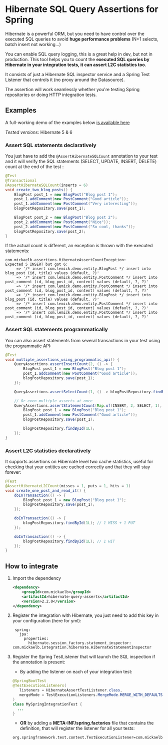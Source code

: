 # Hibernate SQL Query Assertions for Spring

Hibernate is a powerful ORM, but you need to have control over the executed SQL queries to avoid **huge performance problems** (N+1 selects, batch insert not working...) 

You can enable SQL query logging, this is a great help in dev, but not in production. This tool helps you to count the **executed SQL queries by Hibernate in your integration tests, it can assert L2C statistics too**.

It consists of just a Hibernate SQL inspector service and a Spring Test Listener that controls it (no proxy around the Datasource).

The assertion will work seamlessly whether you're testing Spring repositories or doing HTTP integration tests.

## Examples

A full-working demo of the examples below [is available here](https://github.com/Lemick/demo-hibernate-query-utils)

*Tested versions*: Hibernate 5 & 6 

### Assert SQL statements declaratively

You just have to add the `@AssertHibernateSQLCount` annotation to your test and it will verify the SQL statements (SELECT, UPDATE, INSERT, DELETE) count at the end of the test :

```java
@Test
@Transactional
@AssertHibernateSQLCount(inserts = 6)
void create_two_blog_posts() {
    BlogPost post_1 = new BlogPost("Blog post 1");
    post_1.addComment(new PostComment("Good article"));
    post_1.addComment(new PostComment("Very interesting"));
    blogPostRepository.save(post_1);

    BlogPost post_2 = new BlogPost("Blog post 2");
    post_2.addComment(new PostComment("Nice"));
    post_2.addComment(new PostComment("So cool, thanks"));
    blogPostRepository.save(post_2);
}
```
If the actual count is different, an exception is thrown with the executed statements:
```   
com.mickaelb.assertions.HibernateAssertCountException: 
Expected 5 INSERT but got 6:
     => '/* insert com.lemick.demo.entity.BlogPost */ insert into blog_post (id, title) values (default, ?)'
     => '/* insert com.lemick.demo.entity.PostComment */ insert into post_comment (id, blog_post_id, content) values (default, ?, ?)'
     => '/* insert com.lemick.demo.entity.PostComment */ insert into post_comment (id, blog_post_id, content) values (default, ?, ?)'
     => '/* insert com.lemick.demo.entity.BlogPost */ insert into blog_post (id, title) values (default, ?)'
     => '/* insert com.lemick.demo.entity.PostComment */ insert into post_comment (id, blog_post_id, content) values (default, ?, ?)'
     => '/* insert com.lemick.demo.entity.PostComment */ insert into post_comment (id, blog_post_id, content) values (default, ?, ?)'
```

### Assert SQL statements programmatically

You can also assert statements from several transactions in your test using the programmatic API:
```java
@Test
void multiple_assertions_using_programmatic_api() {
    QueryAssertions.assertInsertCount(2, () -> {
        BlogPost post_1 = new BlogPost("Blog post 1");
        post_1.addComment(new PostComment("Good article"));
        blogPostRepository.save(post_1);
    });

    QueryAssertions.assertSelectCount(1, () -> blogPostRepository.findById(1L));

    // Or even multiple asserts at once
    QueryAssertions.assertStatementCount(Map.of(INSERT, 2, SELECT, 1), () -> {
        BlogPost post_1 = new BlogPost("Blog post 1");
        post_1.addComment(new PostComment("Good article"));
        blogPostRepository.save(post_1);

        blogPostRepository.findById(1L);
    });
}
```

### Assert L2C statistics declaratively

It supports assertions on Hibernate level two cache statistics, useful for checking that your entities are cached correctly and that they will stay forever:
```java
@Test
@AssertHibernateL2CCount(misses = 1, puts = 1, hits = 1)
void create_one_post_and_read_it() {
    doInTransaction(() -> {
        BlogPost post_1 = new BlogPost("Blog post 1");
        blogPostRepository.save(post_1);
    });

    doInTransaction(() -> {
        blogPostRepository.findById(1L); // 1 MISS + 1 PUT
    });

    doInTransaction(() -> {
        blogPostRepository.findById(1L); // 1 HIT
    });
}
```
## How to integrate
1. Import the dependency
    ```xml
    <dependency>
        <groupId>com.mickaelb</groupId>
        <artifactId>hibernate-query-asserts</artifactId>
        <version>2.2.0</version>
    </dependency>
    ```
2. Register the integration with Hibernate, you just need to add this key in your configuration (here for yml):

        spring:
          jpa:
            properties:
              hibernate.session_factory.statement_inspector: com.mickaelb.integration.hibernate.HibernateStatementInspector

3. Register the Spring TestListener that will launch the SQL inspection if the annotation is present:

    * By adding the listener on each of your integration test: 
	```java
   @SpringBootTest
   @TestExecutionListeners(
       listeners = HibernateAssertTestListener.class, 
       mergeMode = TestExecutionListeners.MergeMode.MERGE_WITH_DEFAULTS
   )
   class MySpringIntegrationTest {
      ...
   }
	```

    * **OR** by adding a **META-INF/spring.factories** file that contains the definition, that will register the listener for all your tests:
	```
	org.springframework.test.context.TestExecutionListener=com.mickaelb.integration.spring.HibernateAssertTestListener
	```
